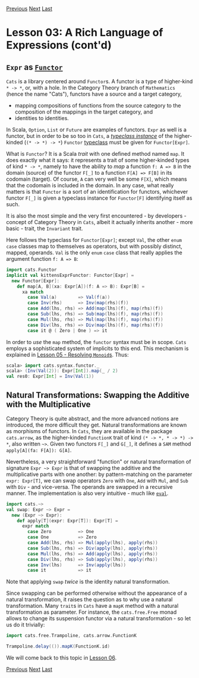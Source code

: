[Previous](https://github.com/sjbiaga/kittens/blob/main/expr-02-eval/README.md) [Next](https://github.com/sjbiaga/kittens/blob/main/expr-04-parser/README.md) [Last](https://github.com/sjbiaga/kittens/blob/main/expr-09-ring/README.md)

Lesson 03: A Rich Language of Expressions (cont'd)
==================================================

`Expr` as [`Functor`](https://typelevel.org/cats/typeclasses/functor.html)
--------------------------------------------------------------------------

`Cats` is a library centered around `Functor`s. A functor is a type of higher-kind `* -> *`, or, with a hole. In the Category
Theory branch of `Mathematics` (hence the name "Cats"), functors have a source and a target category,

* mapping compositions of functions from the source category to the composition of the mappings in the target category, and
* identities to identities.

In Scala, `Option`, `List` or `Future` are examples of functors. `Expr` as well is a functor, but in order to be so too in
`Cats`, a [_typeclass instance_](https://scalawithcats.com/dist/scala-with-cats-1.html#type-class-instances) of the
higher-kinded (`(* -> *) -> *`) `Functor` [typeclass](https://scalawithcats.com/dist/scala-with-cats-1.html#the-type-class)
must be given for `Functor[Expr]`.

What is `Functor`? It is a Scala _trait_ with one defined method named `map`. It does exactly what it says: it represents a
trait of some higher-kinded types of kind `* -> *`, namely to have the ability to _map_ a function `f: A => B` in the domain
(source) of the functor `F[_]` to a function `F[A] => F[B]` in its codomain (target). Of course, `A` can very well be some
`F[X]`, which means that the codomain is included in the domain. In any case, what really matters is that `Functor` is a sort
of an identification for functors, whichever functor `F[_]` is given a typeclass instance for `Functor[F]` identifying itself
as such.

It is also the most simple and the very first encountered - by developers - concept of Category Theory in `Cats`, albeit it
actually inherits another - more basic - trait, the `Invariant` trait.

Here follows the typeclass for `Functor[Expr]`; except `Val`, the other `enum` `case` classes map to themselves as operators,
but with possibly distinct, mapped, operands. `Val` is the only `enum` `case` class that really applies the argument function
`f: A => B`:

```Scala
import cats.Functor
implicit val kittensExprFunctor: Functor[Expr] =
  new Functor[Expr]:
    def map[A, B](xa: Expr[A])(f: A => B): Expr[B] =
      xa match
        case Val(a)        => Val(f(a))
        case Inv(rhs)      => Inv(map(rhs)(f))
        case Add(lhs, rhs) => Add(map(lhs)(f), map(rhs)(f))
        case Sub(lhs, rhs) => Sub(map(lhs)(f), map(rhs)(f))
        case Mul(lhs, rhs) => Mul(map(lhs)(f), map(rhs)(f))
        case Div(lhs, rhs) => Div(map(lhs)(f), map(rhs)(f))
        case it @ ( Zero | One ) => it
```

In order to _use_ the `map` method, the `functor` syntax must be in scope. `Cats` employs a sophisticated system of implicits
to this end. This mechanism is explained in [Lesson 05 - Resolving `Monoid`s](https://github.com/sjbiaga/kittens/blob/main/monoid-4-resolve/README.md#resolving-monoids). Thus:

```scala
scala> import cats.syntax.functor._
scala> (Inv(Val(2)): Expr[Int]).map(_ / 2)
val res0: Expr[Int] = Inv(Val(1))
```

Natural Transformations: Swapping the Additive with the Multiplicative
----------------------------------------------------------------------

Category Theory is quite abstract, and the more advanced notions are introduced, the more difficult they get. Natural
transformations are known as morphisms of functors. In `Cats`, they are available in the package `cats.arrow`, as the
higher-kinded `FunctionK` trait of kind `(* -> *, * -> *) -> *`, also written `~>`. Given two functors `F[_]` and `G[_]`, it
defines a `SAM` method `apply[A](fa: F[A]): G[A]`.

Nevertheless, a very straightforward "function" or natural transformation of signature `Expr ~> Expr` is that of swapping the
additive and the multiplicative parts with one another: by pattern-matching on the parameter `expr: Expr[T]`, we can swap
operators `Zero` with `One`, `Add` with `Mul`, and `Sub` with `Div` - and vice-versa. The operands are swapped in a recursive
manner. The implementation is also very intuitive - much like [`eval`](https://github.com/sjbiaga/kittens/blob/main/expr-02-eval/README.md#evaluation-of-expressions).

```Scala
import cats.~>
val swap: Expr ~> Expr =
  new (Expr ~> Expr):
    def apply[T](expr: Expr[T]): Expr[T] =
      expr match
        case Zero          => One
        case One           => Zero
        case Add(lhs, rhs) => Mul(apply(lhs), apply(rhs))
        case Sub(lhs, rhs) => Div(apply(lhs), apply(rhs))
        case Mul(lhs, rhs) => Add(apply(lhs), apply(rhs))
        case Div(lhs, rhs) => Sub(apply(lhs), apply(rhs))
        case Inv(lhs)      => Inv(apply(lhs))
        case it            => it
```

Note that applying `swap` _twice_ is the identity natural transformation.

Since swapping can be performed otherwise without the appearance of a natural transformation, it raises the question as to
why use a natural transformation. Many `trait`s in `Cats` have a `mapK` method with a natural transformation as parameter.
For instance, the `cats.free.Free` monad allows to change its suspension functor via a natural transformation - so let us do
it trivially:

```Scala
import cats.free.Trampoline, cats.arrow.FunctionK

Trampoline.delay(()).mapK(FunctionK.id)
```

We will come back to this topic in [Lesson 06](https://github.com/sjbiaga/kittens/blob/main/nat-2-trampoline/README.md).

[Previous](https://github.com/sjbiaga/kittens/blob/main/expr-02-eval/README.md) [Next](https://github.com/sjbiaga/kittens/blob/main/expr-04-parser/README.md) [Last](https://github.com/sjbiaga/kittens/blob/main/expr-09-ring/README.md)
